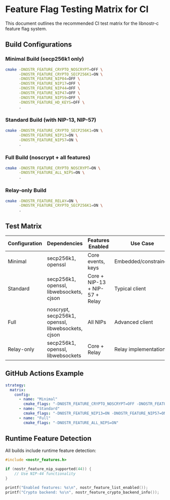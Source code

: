 # Feature Flag Testing Matrix for CI

This document outlines the recommended CI test matrix for the libnostr-c feature flag system.

## Build Configurations

### Minimal Build (secp256k1 only)
```bash
cmake -DNOSTR_FEATURE_CRYPTO_NOSCRYPT=OFF \
      -DNOSTR_FEATURE_CRYPTO_SECP256K1=ON \
      -DNOSTR_FEATURE_NIP04=OFF \
      -DNOSTR_FEATURE_NIP17=OFF \
      -DNOSTR_FEATURE_NIP44=OFF \
      -DNOSTR_FEATURE_NIP47=OFF \
      -DNOSTR_FEATURE_NIP59=OFF \
      -DNOSTR_FEATURE_HD_KEYS=OFF \
      .
```

### Standard Build (with NIP-13, NIP-57)  
```bash
cmake -DNOSTR_FEATURE_CRYPTO_SECP256K1=ON \
      -DNOSTR_FEATURE_NIP13=ON \
      -DNOSTR_FEATURE_NIP57=ON \
      .
```

### Full Build (noscrypt + all features)
```bash
cmake -DNOSTR_FEATURE_CRYPTO_NOSCRYPT=ON \
      -DNOSTR_FEATURE_ALL_NIPS=ON \
      .
```

### Relay-only Build
```bash
cmake -DNOSTR_FEATURE_RELAY=ON \
      -DNOSTR_FEATURE_CRYPTO_SECP256K1=ON \
      .
```

## Test Matrix

| Configuration | Dependencies | Features Enabled | Use Case |
|---------------|--------------|------------------|----------|
| Minimal | secp256k1, openssl | Core events, keys | Embedded/constrained |
| Standard | secp256k1, openssl, libwebsockets, cjson | Core + NIP-13 + NIP-57 + Relay | Typical client |
| Full | noscrypt, secp256k1, openssl, libwebsockets, cjson | All NIPs | Advanced client |
| Relay-only | secp256k1, openssl, libwebsockets | Core + Relay | Relay implementation |

## GitHub Actions Example

```yaml
strategy:
  matrix:
    config:
      - name: "Minimal"
        cmake_flags: "-DNOSTR_FEATURE_CRYPTO_NOSCRYPT=OFF -DNOSTR_FEATURE_ALL_NIPS=OFF"
      - name: "Standard" 
        cmake_flags: "-DNOSTR_FEATURE_NIP13=ON -DNOSTR_FEATURE_NIP57=ON"
      - name: "Full"
        cmake_flags: "-DNOSTR_FEATURE_ALL_NIPS=ON"
```

## Runtime Feature Detection

All builds include runtime feature detection:

```c
#include <nostr_features.h>

if (nostr_feature_nip_supported(44)) {
    // Use NIP-44 functionality
}

printf("Enabled features: %s\n", nostr_feature_list_enabled());
printf("Crypto backend: %s\n", nostr_feature_crypto_backend_info());
```
